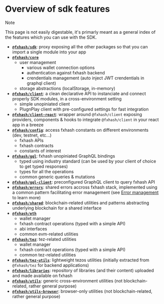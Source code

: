 # Overview of sdk features

> [!NOTE]
> This page is not easily digestable, it's primarly meant as a general index of the features which you can use with the SDK.

- [**`@fxhash/sdk`**](../packages/sdk/): proxy exposing all the other packages so that you can import a single module into your app
- [**`@fxhash/core`**](../packages/core/)
  - user management
    - various wallet connection options
    - authentication against fxhash backend
    - crendentials management (auto inject JWT crendentials in graphql client)
  - storage abstractions (localStorage, in-memory)
- [**`@fxhash/client`**](../packages/client/): a clean declarative API to instanciate and connect properly SDK modules, in a cross-environment setting
  - simple unopiniated client
  - PlugnPlay client with pre-configured settings for fast integration
- [**`@fxhash/client-react`**](../packages/client-react/): wrapper around `@fxhash/client` exposing providers, components & hooks to integrate `@fxhash/client` in your react app in a breeze
- [**`@fxhash/config`**](../packages/config/): access fxhash constants on different environments (dev, testnet, etc...)
  - fxhash APIs
  - fxhash contracts
  - constants of interest
- [**`@fxhash/gql`**](../packages/gql/): fxhash unopiniated GraphQL bindings
  - typed using industry standard (can be used by your client of choice to get typed responses)
  - types for all the operations
  - common generic queries & mutations
- [**`@fxhash/gql-client`**](../packages/gql/): preconfigured GraphQL client to query fxhash API
- [**`@fxhash/errors`**](../packages/errors/): shared errors accross fxhash stack, implemented using a common pattern facilitating error management (see [Error management](../concepts/error-management) to learn more)
- [**`@fxhash/shared`**](../packages/shared/): blockchain-related utilities and patterns abstracting underlying blockchain for a shared interface
- [**`@fxhash/eth`**](../packages/eth/)
  - wallet manager
  - fxhash contract operations (typed with a simple API)
  - abi interfaces
  - common evm-related utilities
- [**`@fxhash/tez`**](../packages/tez/): tez-related utilities
  - wallet manager
  - fxhash contract operations (typed with a simple API)
  - common tez-related utilities
- [**`@fxhash/tez-utils`**](../packages/tez/): lightweight tezos utilities (initially extracted from `@fxhash/tez` for backend applications)
- [**`@fxhash/libraries`**](../packages/libraries/): repository of libraries (and their content) uploaded and made available on fxhash
- [**`@fxhash/utils`**](../packages/utils/): generic cross-environment utilities (not blockchain-related, rather general purpose)
- [**`@fxhash/utils-browser`**](../packages/utils-browser/): browser-only utilities (not blockchain-related, rather general purpose)
